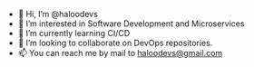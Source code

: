- 👋 Hi, I’m @haloodevs
- 👀 I’m interested in Software Development and Microservices
- 🌱 I’m currently learning CI/CD
- 💞️ I’m looking to collaborate on DevOps repositories.
- 📫 You can reach me by mail to haloodevs@gmail.com

<!---
haloodevs/haloodevs is a ✨ special ✨ repository because its `README.md` (this file) appears on your GitHub profile.
You can click the Preview link to take a look at your changes.
--->
